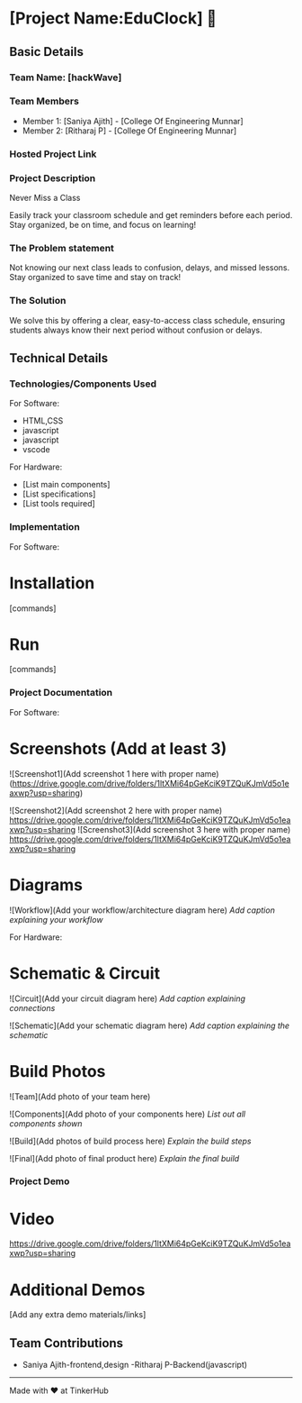 # [Project Name:EduClock] 🎯


## Basic Details
### Team Name: [hackWave]


### Team Members
- Member 1: [Saniya Ajith] - [College Of Engineering Munnar]
- Member 2: [Ritharaj P] - [College Of Engineering Munnar]


### Hosted Project Link


### Project Description
Never Miss a Class

Easily track your classroom schedule and get reminders before each period. Stay organized, be on time, and focus on learning!

### The Problem statement
Not knowing our next class leads to confusion, delays, and missed lessons. Stay organized to save time and stay on track!

### The Solution
We solve this by offering a clear, easy-to-access class schedule, ensuring students always know their next period without confusion or delays.

## Technical Details
### Technologies/Components Used
For Software:
- HTML,CSS
- javascript
- javascript
- vscode

For Hardware:
- [List main components]
- [List specifications]
- [List tools required]

### Implementation
For Software:
# Installation
[commands]

# Run
[commands]

### Project Documentation
For Software:

# Screenshots (Add at least 3)
![Screenshot1](Add screenshot 1 here with proper name)
(https://drive.google.com/drive/folders/1ltXMi64pGeKciK9TZQuKJmVd5o1eaxwp?usp=sharing)

![Screenshot2](Add screenshot 2 here with proper name)
https://drive.google.com/drive/folders/1ltXMi64pGeKciK9TZQuKJmVd5o1eaxwp?usp=sharing
![Screenshot3](Add screenshot 3 here with proper name)
https://drive.google.com/drive/folders/1ltXMi64pGeKciK9TZQuKJmVd5o1eaxwp?usp=sharing

# Diagrams
![Workflow](Add your workflow/architecture diagram here)
*Add caption explaining your workflow*

For Hardware:

# Schematic & Circuit
![Circuit](Add your circuit diagram here)
*Add caption explaining connections*

![Schematic](Add your schematic diagram here)
*Add caption explaining the schematic*

# Build Photos
![Team](Add photo of your team here)


![Components](Add photo of your components here)
*List out all components shown*

![Build](Add photos of build process here)
*Explain the build steps*

![Final](Add photo of final product here)
*Explain the final build*

### Project Demo
# Video
https://drive.google.com/drive/folders/1ltXMi64pGeKciK9TZQuKJmVd5o1eaxwp?usp=sharing

# Additional Demos
[Add any extra demo materials/links]

## Team Contributions
- Saniya Ajith-frontend,design
-Ritharaj P-Backend(javascript)

---
Made with ❤️ at TinkerHub
